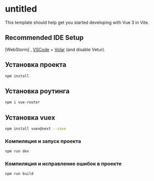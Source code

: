 # untitled

This template should help get you started developing with Vue 3 in Vite.

## Recommended IDE Setup

[WebStorm] , [VSCode](https://code.visualstudio.com/) + [Volar](https://marketplace.visualstudio.com/items?itemName=Vue.volar) (and disable Vetur).

## Установка проекта

```sh
npm install
```
## Установка роутинга

```sh
npm i vue-router
```
## Установка vuex

```sh
npm install vuex@next --save
```

### Компиляция и запуск проекта

```sh
npm run dev
```

### Компиляция и исправление ошибок в проекте

```sh
npm run build
```
